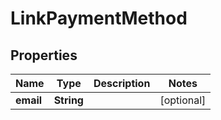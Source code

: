

# LinkPaymentMethod


## Properties

| Name | Type | Description | Notes |
|------------ | ------------- | ------------- | -------------|
|**email** | **String** |  |  [optional] |



